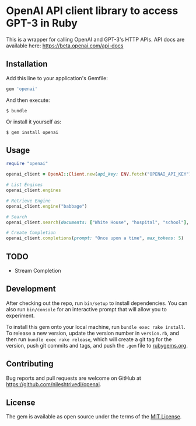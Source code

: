 # OpenAI API client library to access GPT-3 in Ruby

This is a wrapper for calling OpenAI and GPT-3's HTTP APIs. API docs are available here: https://beta.openai.com/api-docs

## Installation

Add this line to your application's Gemfile:

```ruby
gem 'openai'
```

And then execute:

    $ bundle

Or install it yourself as:

    $ gem install openai

## Usage

```ruby
require "openai"

openai_client = OpenAI::Client.new(api_key: ENV.fetch("OPENAI_API_KEY"), default_engine: "ada")

# List Engines
openai_client.engines

# Retrieve Engine
openai_client.engine("babbage")

# Search
openai_client.search(documents: ["White House", "hospital", "school"], query: "the president")

# Create Completion
openai_client.completions(prompt: "Once upon a time", max_tokens: 5)
```

## TODO

* Stream Completion

## Development

After checking out the repo, run `bin/setup` to install dependencies. You can also run `bin/console` for an interactive prompt that will allow you to experiment.

To install this gem onto your local machine, run `bundle exec rake install`. To release a new version, update the version number in `version.rb`, and then run `bundle exec rake release`, which will create a git tag for the version, push git commits and tags, and push the `.gem` file to [rubygems.org](https://rubygems.org).

## Contributing

Bug reports and pull requests are welcome on GitHub at https://github.com/nileshtrivedi/openai.

## License

The gem is available as open source under the terms of the [MIT License](https://opensource.org/licenses/MIT).
